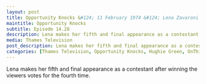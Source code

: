 ```yaml
---
layout: post
title: Opportunity Knocks &#124; 11 February 1974 &#124; Lena Zavaroni makes her fifth and final appearance as a contestant
maintitle: Opportunity Knocks
subtitle: Episode 14.28
description: Lena makes her fifth and final appearance as a contestant after winning the viewers votes for the fourth time.
media: Thames Television
post_description: Lena makes her fifth and final appearance as a contestant after winning the viewers votes for the fourth time.
categories: [Thames Television, Opportunity Knocks, Hughie Green, OnThisDay11February]
---
```


Lena makes her fifth and final appearance as a contestant after winning the viewers votes for the fourth time.

